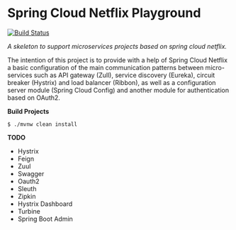 # Spring Cloud Netflix Playground

[![Build Status](https://travis-ci.org/fpjunqueira/spring-cloud-netflix-skeleton.svg?branch=master)](https://travis-ci.org/fpjunqueira/spring-cloud-netflix-skeleton)

_A skeleton to support microservices projects based on spring cloud netflix._

The intention of this project is to provide with a help of Spring Cloud Netflix a basic configuration of the main communication patterns between micro-services such as API gateway (Zull), service discovery (Eureka), circuit breaker (Hystrix) and load balancer (Ribbon), as well as a configuration server module (Spring Cloud Config) and another module for authentication based on OAuth2.

**Build Projects**

`$ ./mvnw clean install
`

**TODO**

- Hystrix
- Feign
- Zuul
- Swagger
- Oauth2 
- Sleuth
- Zipkin
- Hystrix Dashboard
- Turbine
- Spring Boot Admin
